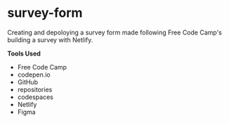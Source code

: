 # survey-form
Creating and depoloying a survey form made following Free Code Camp's building a survey with Netlify.

**Tools Used**

* Free Code Camp
* codepen.io
* GitHub
* repositories
* codespaces
* Netlify
* Figma